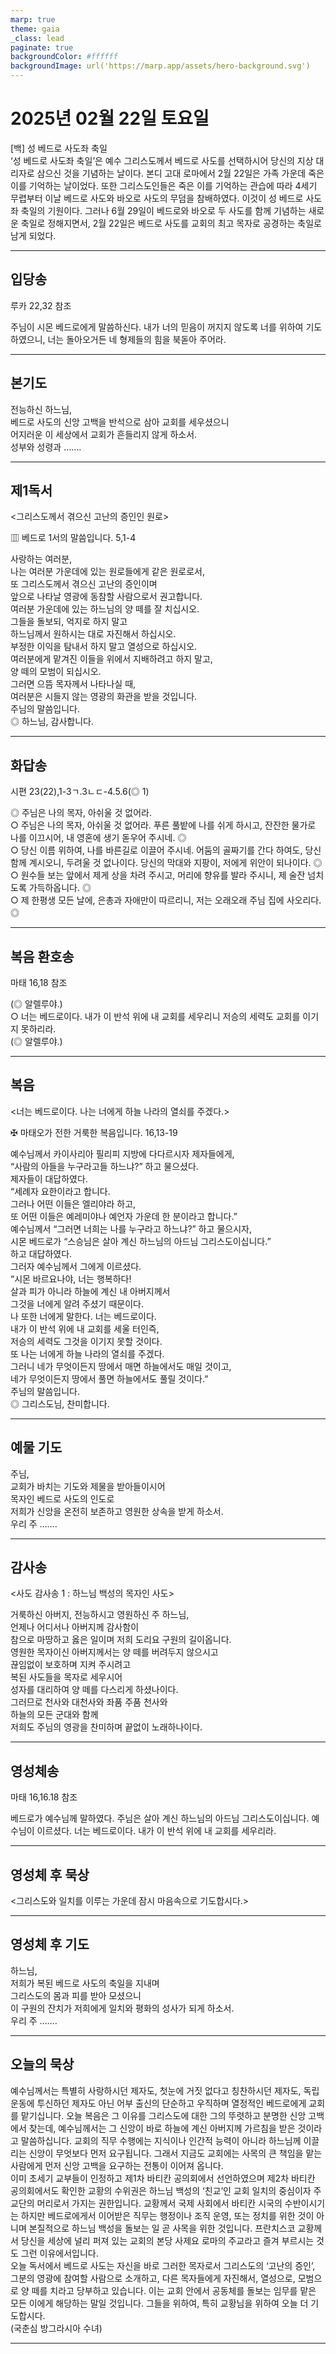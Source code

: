 ```yaml
---
marp: true
theme: gaia
_class: lead
paginate: true
backgroundColor: #ffffff
backgroundImage: url('https://marp.app/assets/hero-background.svg')
---
```


# 2025년 02월 22일 토요일

[백] 성 베드로 사도좌 축일  
‘성 베드로 사도좌 축일’은 예수 그리스도께서 베드로 사도를 선택하시어 당신의 지상 대리자로 삼으신 것을 기념하는 날이다. 본디 고대 로마에서 2월 22일은 가족 가운데 죽은 이를 기억하는 날이었다. 또한 그리스도인들은 죽은 이를 기억하는 관습에 따라 4세기 무렵부터 이날 베드로 사도와 바오로 사도의 무덤을 참배하였다. 이것이 성 베드로 사도좌 축일의 기원이다. 그러나 6월 29일이 베드로와 바오로 두 사도를 함께 기념하는 새로운 축일로 정해지면서, 2월 22일은 베드로 사도를 교회의 최고 목자로 공경하는 축일로 남게 되었다.




---

## 입당송

루카 22,32 참조

주님이 시몬 베드로에게 말씀하신다. 내가 너의 믿음이 꺼지지 않도록 너를 위하여 기도하였으니, 너는 돌아오거든 네 형제들의 힘을 북돋아 주어라.  
  


---

## 본기도

전능하신 하느님,  
베드로 사도의 신앙 고백을 반석으로 삼아 교회를 세우셨으니  
어지러운 이 세상에서 교회가 흔들리지 않게 하소서.  
성부와 성령과 …….  
  


---

## 제1독서

<그리스도께서 겪으신 고난의 증인인 원로>

▥ 베드로 1서의 말씀입니다. 5,1-4

사랑하는 여러분,  
나는 여러분 가운데에 있는 원로들에게 같은 원로로서,  
또 그리스도께서 겪으신 고난의 증인이며  
앞으로 나타날 영광에 동참할 사람으로서 권고합니다.  
여러분 가운데에 있는 하느님의 양 떼를 잘 치십시오.  
그들을 돌보되, 억지로 하지 말고  
하느님께서 원하시는 대로 자진해서 하십시오.  
부정한 이익을 탐내서 하지 말고 열성으로 하십시오.  
여러분에게 맡겨진 이들을 위에서 지배하려고 하지 말고,  
양 떼의 모범이 되십시오.  
그러면 으뜸 목자께서 나타나실 때,  
여러분은 시들지 않는 영광의 화관을 받을 것입니다.  
주님의 말씀입니다.  
◎ 하느님, 감사합니다.  
  


---

## 화답송

시편 23(22),1-3ㄱ.3ㄴㄷ-4.5.6(◎ 1)

◎ 주님은 나의 목자, 아쉬울 것 없어라.  
○ 주님은 나의 목자, 아쉬울 것 없어라. 푸른 풀밭에 나를 쉬게 하시고, 잔잔한 물가로 나를 이끄시어, 내 영혼에 생기 돋우어 주시네. ◎  
○ 당신 이름 위하여, 나를 바른길로 이끌어 주시네. 어둠의 골짜기를 간다 하여도, 당신 함께 계시오니, 두려울 것 없나이다. 당신의 막대와 지팡이, 저에게 위안이 되나이다. ◎  
○ 원수들 보는 앞에서 제게 상을 차려 주시고, 머리에 향유를 발라 주시니, 제 술잔 넘치도록 가득하옵니다. ◎  
○ 제 한평생 모든 날에, 은총과 자애만이 따르리니, 저는 오래오래 주님 집에 사오리다. ◎  
  


---

## 복음 환호송

마태 16,18 참조

(◎ 알렐루야.)  
○ 너는 베드로이다. 내가 이 반석 위에 내 교회를 세우리니 저승의 세력도 교회를 이기지 못하리라.  
(◎ 알렐루야.)  
  


---

## 복음

<너는 베드로이다. 나는 너에게 하늘 나라의 열쇠를 주겠다.>

✠ 마태오가 전한 거룩한 복음입니다. 16,13-19

예수님께서 카이사리아 필리피 지방에 다다르시자 제자들에게,  
“사람의 아들을 누구라고들 하느냐?” 하고 물으셨다.  
제자들이 대답하였다.  
“세례자 요한이라고 합니다.  
그러나 어떤 이들은 엘리야라 하고,  
또 어떤 이들은 예레미야나 예언자 가운데 한 분이라고 합니다.”  
예수님께서 “그러면 너희는 나를 누구라고 하느냐?” 하고 물으시자,  
시몬 베드로가 “스승님은 살아 계신 하느님의 아드님 그리스도이십니다.”  
하고 대답하였다.  
그러자 예수님께서 그에게 이르셨다.  
“시몬 바르요나야, 너는 행복하다!  
살과 피가 아니라 하늘에 계신 내 아버지께서  
그것을 너에게 알려 주셨기 때문이다.  
나 또한 너에게 말한다. 너는 베드로이다.  
내가 이 반석 위에 내 교회를 세울 터인즉,  
저승의 세력도 그것을 이기지 못할 것이다.  
또 나는 너에게 하늘 나라의 열쇠를 주겠다.  
그러니 네가 무엇이든지 땅에서 매면 하늘에서도 매일 것이고,  
네가 무엇이든지 땅에서 풀면 하늘에서도 풀릴 것이다.”  
주님의 말씀입니다.  
◎ 그리스도님, 찬미합니다.  
  


---

## 예물 기도

주님,  
교회가 바치는 기도와 제물을 받아들이시어  
목자인 베드로 사도의 인도로  
저희가 신앙을 온전히 보존하고 영원한 상속을 받게 하소서.  
우리 주 …….  
  


---

## 감사송

<사도 감사송 1 : 하느님 백성의 목자인 사도>

거룩하신 아버지, 전능하시고 영원하신 주 하느님,  
언제나 어디서나 아버지께 감사함이  
참으로 마땅하고 옳은 일이며 저희 도리요 구원의 길이옵니다.  
영원한 목자이신 아버지께서는 양 떼를 버려두지 않으시고  
끊임없이 보호하며 지켜 주시려고  
복된 사도들을 목자로 세우시어  
성자를 대리하여 양 떼를 다스리게 하셨나이다.  
그러므로 천사와 대천사와 좌품 주품 천사와  
하늘의 모든 군대와 함께  
저희도 주님의 영광을 찬미하며 끝없이 노래하나이다.  
  


---

## 영성체송

마태 16,16.18 참조

베드로가 예수님께 말하였다. 주님은 살아 계신 하느님의 아드님 그리스도이십니다. 예수님이 이르셨다. 너는 베드로이다. 내가 이 반석 위에 내 교회를 세우리라.  
  


---

## 영성체 후 묵상

<그리스도와 일치를 이루는 가운데 잠시 마음속으로 기도합시다.>  


---

## 영성체 후 기도

하느님,  
저희가 복된 베드로 사도의 축일을 지내며  
그리스도의 몸과 피를 받아 모셨으니  
이 구원의 잔치가 저희에게 일치와 평화의 성사가 되게 하소서.  
우리 주 …….  
  


---

## 오늘의 묵상

예수님께서는 특별히 사랑하시던 제자도, 첫눈에 거짓 없다고 칭찬하시던 제자도, 독립운동에 투신하던 제자도 아닌 어부 출신의 단순하고 우직하며 열정적인 베드로에게 교회를 맡기십니다. 오늘 복음은 그 이유를 그리스도에 대한 그의 뚜렷하고 분명한 신앙 고백에서 찾는데, 예수님께서는 그 신앙이 바로 하늘에 계신 아버지께 가르침을 받은 것이라고 말씀하십니다. 교회의 직무 수행에는 지식이나 인간적 능력이 아니라 하느님께 이끌리는 신앙이 무엇보다 먼저 요구됩니다. 그래서 지금도 교회에는 사목의 큰 책임을 맡는 사람에게 먼저 신앙 고백을 요구하는 전통이 이어져 옵니다.  
이미 초세기 교부들이 인정하고 제1차 바티칸 공의회에서 선언하였으며 제2차 바티칸 공의회에서도 확인한 교황의 수위권은 하느님 백성의 ‘친교’인 교회 일치의 중심이자 주교단의 머리로서 가지는 권한입니다. 교황께서 국제 사회에서 바티칸 시국의 수반이시기는 하지만 베드로에게서 이어받은 직무는 행정이나 조직 운영, 또는 정치를 위한 것이 아니며 본질적으로 하느님 백성을 돌보는 일 곧 사목을 위한 것입니다. 프란치스코 교황께서 당신을 세상에 널리 퍼져 있는 교회의 본당 사제요 로마의 주교라고 즐겨 부르시는 것도 그런 이유에서입니다.  
오늘 독서에서 베드로 사도는 자신을 바로 그러한 목자로서 그리스도의 ‘고난의 증인’, 그분의 영광에 참여할 사람으로 소개하고, 다른 목자들에게 자진해서, 열성으로, 모범으로 양 떼를 치라고 당부하고 있습니다. 이는 교회 안에서 공동체를 돌보는 임무를 맡은 모든 이에게 해당하는 말일 것입니다. 그들을 위하여, 특히 교황님을 위하여 오늘 더 기도합시다.  
(국춘심 방그라시아 수녀)  


---